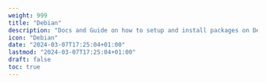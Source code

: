 ```yaml
---
weight: 999
title: "Debian"
description: "Docs and Guide on how to setup and install packages on Debian Linux"
icon: "Debian"
date: "2024-03-07T17:25:04+01:00"
lastmod: "2024-03-07T17:25:04+01:00"
draft: false
toc: true
---
```

